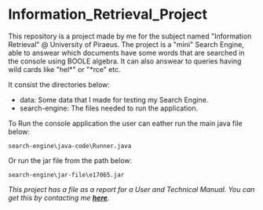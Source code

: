 # Information_Retrieval_Project

This repository is a project made by me for the subject named "Information Retrieval" @ University of Piraeus. The project is a "mini" Search Engine, able to answear which documents have some words that are searched in the console using BOOLE algebra. It can also answear to queries having wild cards like "hel*" or "*rce" etc.

It consist the directories below:
- data: Some data that I made for testing my Search Engine.
- search-engine: The files needed to run the application.

To Run the console application the user can eather run the main java file below:
```
search-engine\java-code\Runner.java
```
Or run the jar file from the path below:
```
search-engine\jar-file\e17065.jar
```

*This project has a file as a report for a User and Technical Manual. You can get this by contacting me <a href="mailto:p.karamolegos@yahoo.gr"><b>here</b></a>.*
